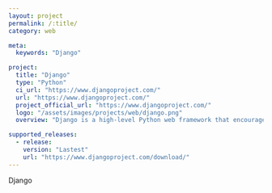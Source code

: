 ```yaml
---
layout: project
permalink: /:title/
category: web

meta:
  keywords: "Django"

project:
  title: "Django"
  type: "Python"
  ci_url: "https://www.djangoproject.com/"
  url: "https://www.djangoproject.com/"
  project_official_url: "https://www.djangoproject.com/"
  logo: "/assets/images/projects/web/django.png"
  overview: "Django is a high-level Python web framework that encourages rapid development and clean, pragmatic design. Built by experienced developers, it takes care of much of the hassle of web development, so you can focus on writing your app without needing to reinvent the wheel. It’s free and open source."

supported_releases:
  - release:
    version: "Lastest"
    url: "https://www.djangoproject.com/download/"
---
```


<p>Django</p>
